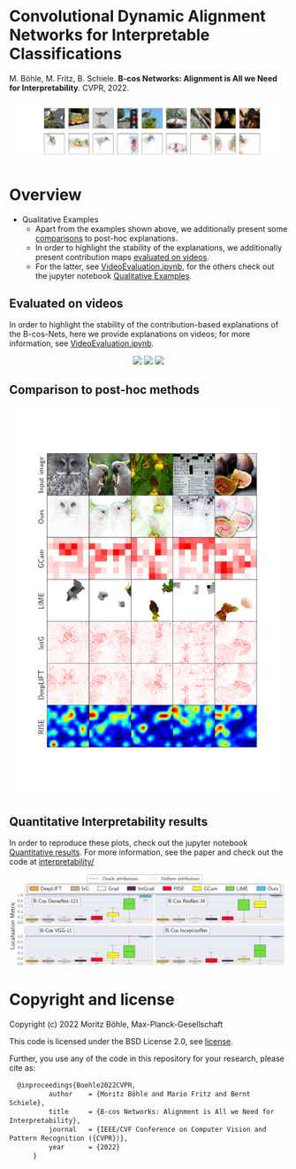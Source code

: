 # Convolutional Dynamic Alignment Networks for Interpretable Classifications

M. Böhle, M. Fritz, B. Schiele. **B-cos Networks: Alignment is All we Need for Interpretability**. CVPR, 2022.
<div style="displaystyle=block;align=center;"><p align="center" >
  <img src="docs/media/example_figure.png"/>
  </p>
</div>

# Overview

* Qualitative Examples
  - Apart from the examples shown above, we additionally present some [comparisons](#comparison-to-post-hoc-methods) to post-hoc explanations.
  - In order to highlight the stability of the explanations, we additionally present contribution maps [evaluated on videos](#evaluated-on-videos).
  - For the latter, see [VideoEvaluation.ipynb](VideoEvaluation.ipynb),
    for the others check out the jupyter notebook [Qualitative Examples](Qualitative%20Examples.ipynb).


## Evaluated on videos
In order to highlight the stability of the contribution-based explanations of 
the B-cos-Nets, here we provide explanations on videos; for more information, see [VideoEvaluation.ipynb](VideoEvaluation.ipynb).
<div style="displaystyle=block;align=center"><p align="center">
  <img width="240px" height="auto"  src="docs/media/gifs/lorikeet.gif?raw=true"/>
  <img width="240px" height="auto" src="docs/media/gifs/drake.gif?raw=true"/>
  <img width="240px" height="auto" src="docs/media/gifs/zebra.gif?raw=true"/>
</p></div>



## Comparison to post-hoc methods
<div style="displaystyle=block;align=center;"><p align="center" >
  <img src="docs/media/comparisons.png"/>
  </p>
</div>



## Quantitative Interpretability results
In order to reproduce these plots, check out the jupyter notebook
[Quantitative results](Quantitative%20results.ipynb). For more information, see the paper and check out the code at [interpretability/](interpretability/)

<div style="displaystyle=block;align=center;"><p align="center" >
  <img src="docs/media/localisation.png"/>
  </p>
</div>



# Copyright and license
Copyright (c) 2022 Moritz Böhle, Max-Planck-Gesellschaft

This code is licensed under the BSD License 2.0, see [license](LICENSE).

Further, you use any of the code in this repository for your research, please cite as:
```
  @inproceedings{Boehle2022CVPR,
          author    = {Moritz Böhle and Mario Fritz and Bernt Schiele},
          title     = {B-cos Networks: Alignment is All we Need for Interpretability},
          journal   = {IEEE/CVF Conference on Computer Vision and Pattern Recognition ({CVPR})},
          year      = {2022}
      }
```


